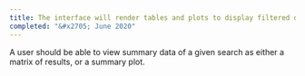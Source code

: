 ```yaml
---
title: The interface will render tables and plots to display filtered data
completed: "&#x2705; June 2020"
---
```



A user should be able to view summary data of a given search as either a matrix of results, or a summary plot.

